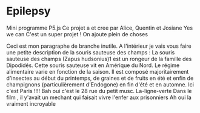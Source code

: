 # Epilepsy
 Mini programme P5.js
Ce projet a et cree par Alice, Quentin et Josiane
Yes we can 
C'est un super projet !
On ajoute plein de choses

Ceci est mon paragraphe de branche inutile. A l'intérieur je vais vous faire une petite description de la souris sauteuse des champs :
La souris sauteuse des champs (Zapus hudsonius)1 est un rongeur de la famille des Dipodidés. Cette souris sauteuse vit en Amérique du Nord.
Le régime alimentaire varie en fonction de la saison. Il est composé majoritairement d'insectes au début du printemps, de graines et de fruits en été et enfin de champignons (particulièrement d'Endogone) en fin d'été et en automne.
Ici c'est Paris !!!!
Bah oui c'est le 28 rue du petit musc.
La-ligne-verte
Dans le film , il y'avait un mechant qui faisait vivre l'enfer aux prisonniers
Ah oui la vraiment incroyable

